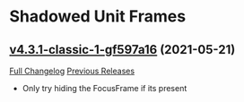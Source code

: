 # Shadowed Unit Frames

## [v4.3.1-classic-1-gf597a16](https://github.com/Nevcairiel/ShadowedUnitFrames/tree/f597a16c762ad9bb25ba5323c31957c2b398c01e) (2021-05-21)
[Full Changelog](https://github.com/Nevcairiel/ShadowedUnitFrames/compare/v4.3.1-classic...f597a16c762ad9bb25ba5323c31957c2b398c01e) [Previous Releases](https://github.com/Nevcairiel/ShadowedUnitFrames/releases)

- Only try hiding the FocusFrame if its present  

